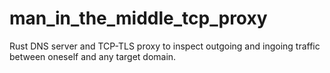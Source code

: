 # man_in_the_middle_tcp_proxy
Rust DNS server and TCP-TLS proxy to inspect outgoing and ingoing traffic between oneself and any target domain.
